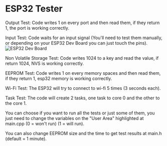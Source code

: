 # ESP32 Tester

Output Test:
  Code writes 1 on every port and then read them, if they return 1, the port is working correctly.
  
Input Test:
  Code waits for an input signal (You'll need to test them manually, or depending on your ESP32 Dev Board you can just touch the pins).
  ![ESP32 Dev Board](https://m.media-amazon.com/images/I/61kdfLHWvIL._SX466_.jpg)
 
Non Volatile Storage Test:
  Code writes 1024 to a key and read the value, if return 1024, NVS is working correctly.

EEPROM Test:
  Code writes 1 on every memory spaces and then read them, if they return 1, esp32 memory is working correctly.
 
Wi-Fi Test:
  The ESP32 will try to connect to wi-fi 5 times (3 seconds each).
  
Task Test:
  The code will create 2 tasks, one task to core 0 and the other to the core 1.
  
  
You can choose if you want to run all the tests or just some of them, you just need to change the variables on the "User Area" highlighted at main.cpp
  (0 = won't run) 
  (1 = will run).
  
You can also change EEPROM size and the time to get test results at main.h (default = 1 minute).
